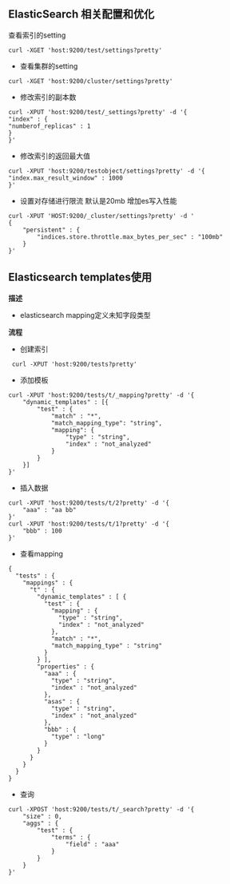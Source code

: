 
## ElasticSearch 相关配置和优化
 查看索引的setting  
```
curl -XGET 'host:9200/test/settings?pretty'
```
- 查看集群的setting  
```
curl -XGET 'host:9200/cluster/settings?pretty'
```
- 修改索引的副本数  
```
curl -XPUT 'host:9200/test/_settings?pretty' -d '{
"index" : {
"numberof_replicas" : 1
}
}'
```
- 修改索引的返回最大值  
```
curl -XPUT 'host:9200/testobject/settings?pretty' -d '{
"index.max_result_window" : 1000
}'
```
- 设置对存储进行限流 默认是20mb 增加es写入性能  
```
curl -XPUT 'HOST:9200/_cluster/settings?pretty' -d '
{
    "persistent" : {
        "indices.store.throttle.max_bytes_per_sec" : "100mb"
    }
}'
```

## Elasticsearch templates使用  
**描述**  
- elasticsearch mapping定义未知字段类型  
  
**流程**  
- 创建索引  
```
 curl -XPUT 'host:9200/tests?pretty'
```
- 添加模板  
```
curl -XPUT 'host:9200/tests/t/_mapping?pretty' -d '{
	"dynamic_templates" : [{
		"test" : {
			"match" : "*",
			"match_mapping_type": "string",
			"mapping": {
				"type" : "string",
				"index" : "not_analyzed"
			}
		}
	}]
}'
```
- 插入数据  
```
curl -XPUT 'host:9200/tests/t/2?pretty' -d '{
	"aaa" : "aa bb"
}'
curl -XPUT 'host:9200/tests/t/1?pretty' -d '{
	"bbb" : 100
}'
```

- 查看mapping  
```
{
  "tests" : {
    "mappings" : {  
      "t" : {
        "dynamic_templates" : [ {
          "test" : {
            "mapping" : {
              "type" : "string",
              "index" : "not_analyzed"
            },
            "match" : "*",
            "match_mapping_type" : "string"
          }
        } ],
        "properties" : {
          "aaa" : {
            "type" : "string",
            "index" : "not_analyzed"
          },
          "asas" : {
            "type" : "string",
            "index" : "not_analyzed"
          },
          "bbb" : {
            "type" : "long"
          }
        }
      }
    }
  }
}
```
- 查询  
```
curl -XPOST 'host:9200/tests/t/_search?pretty' -d '{
	"size" : 0,
	"aggs" : {
		"test" : {
			"terms" : {
				"field" : "aaa"
			}
		}
	}
}'
```

